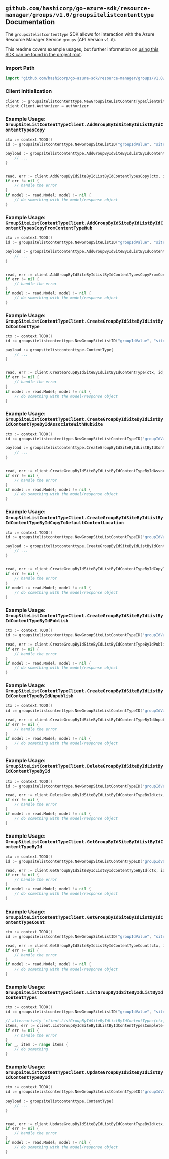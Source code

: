 
## `github.com/hashicorp/go-azure-sdk/resource-manager/groups/v1.0/groupsitelistcontenttype` Documentation

The `groupsitelistcontenttype` SDK allows for interaction with the Azure Resource Manager Service `groups` (API Version `v1.0`).

This readme covers example usages, but further information on [using this SDK can be found in the project root](https://github.com/hashicorp/go-azure-sdk/tree/main/docs).

### Import Path

```go
import "github.com/hashicorp/go-azure-sdk/resource-manager/groups/v1.0/groupsitelistcontenttype"
```


### Client Initialization

```go
client := groupsitelistcontenttype.NewGroupSiteListContentTypeClientWithBaseURI("https://management.azure.com")
client.Client.Authorizer = authorizer
```


### Example Usage: `GroupSiteListContentTypeClient.AddGroupByIdSiteByIdListByIdContentTypesCopy`

```go
ctx := context.TODO()
id := groupsitelistcontenttype.NewGroupSiteListID("groupIdValue", "siteIdValue", "listIdValue")

payload := groupsitelistcontenttype.AddGroupByIdSiteByIdListByIdContentTypesCopyRequest{
	// ...
}


read, err := client.AddGroupByIdSiteByIdListByIdContentTypesCopy(ctx, id, payload)
if err != nil {
	// handle the error
}
if model := read.Model; model != nil {
	// do something with the model/response object
}
```


### Example Usage: `GroupSiteListContentTypeClient.AddGroupByIdSiteByIdListByIdContentTypesCopyFromContentTypeHub`

```go
ctx := context.TODO()
id := groupsitelistcontenttype.NewGroupSiteListID("groupIdValue", "siteIdValue", "listIdValue")

payload := groupsitelistcontenttype.AddGroupByIdSiteByIdListByIdContentTypesCopyFromContentTypeHubRequest{
	// ...
}


read, err := client.AddGroupByIdSiteByIdListByIdContentTypesCopyFromContentTypeHub(ctx, id, payload)
if err != nil {
	// handle the error
}
if model := read.Model; model != nil {
	// do something with the model/response object
}
```


### Example Usage: `GroupSiteListContentTypeClient.CreateGroupByIdSiteByIdListByIdContentType`

```go
ctx := context.TODO()
id := groupsitelistcontenttype.NewGroupSiteListID("groupIdValue", "siteIdValue", "listIdValue")

payload := groupsitelistcontenttype.ContentType{
	// ...
}


read, err := client.CreateGroupByIdSiteByIdListByIdContentType(ctx, id, payload)
if err != nil {
	// handle the error
}
if model := read.Model; model != nil {
	// do something with the model/response object
}
```


### Example Usage: `GroupSiteListContentTypeClient.CreateGroupByIdSiteByIdListByIdContentTypeByIdAssociateWithHubSite`

```go
ctx := context.TODO()
id := groupsitelistcontenttype.NewGroupSiteListContentTypeID("groupIdValue", "siteIdValue", "listIdValue", "contentTypeIdValue")

payload := groupsitelistcontenttype.CreateGroupByIdSiteByIdListByIdContentTypeByIdAssociateWithHubSiteRequest{
	// ...
}


read, err := client.CreateGroupByIdSiteByIdListByIdContentTypeByIdAssociateWithHubSite(ctx, id, payload)
if err != nil {
	// handle the error
}
if model := read.Model; model != nil {
	// do something with the model/response object
}
```


### Example Usage: `GroupSiteListContentTypeClient.CreateGroupByIdSiteByIdListByIdContentTypeByIdCopyToDefaultContentLocation`

```go
ctx := context.TODO()
id := groupsitelistcontenttype.NewGroupSiteListContentTypeID("groupIdValue", "siteIdValue", "listIdValue", "contentTypeIdValue")

payload := groupsitelistcontenttype.CreateGroupByIdSiteByIdListByIdContentTypeByIdCopyToDefaultContentLocationRequest{
	// ...
}


read, err := client.CreateGroupByIdSiteByIdListByIdContentTypeByIdCopyToDefaultContentLocation(ctx, id, payload)
if err != nil {
	// handle the error
}
if model := read.Model; model != nil {
	// do something with the model/response object
}
```


### Example Usage: `GroupSiteListContentTypeClient.CreateGroupByIdSiteByIdListByIdContentTypeByIdPublish`

```go
ctx := context.TODO()
id := groupsitelistcontenttype.NewGroupSiteListContentTypeID("groupIdValue", "siteIdValue", "listIdValue", "contentTypeIdValue")

read, err := client.CreateGroupByIdSiteByIdListByIdContentTypeByIdPublish(ctx, id)
if err != nil {
	// handle the error
}
if model := read.Model; model != nil {
	// do something with the model/response object
}
```


### Example Usage: `GroupSiteListContentTypeClient.CreateGroupByIdSiteByIdListByIdContentTypeByIdUnpublish`

```go
ctx := context.TODO()
id := groupsitelistcontenttype.NewGroupSiteListContentTypeID("groupIdValue", "siteIdValue", "listIdValue", "contentTypeIdValue")

read, err := client.CreateGroupByIdSiteByIdListByIdContentTypeByIdUnpublish(ctx, id)
if err != nil {
	// handle the error
}
if model := read.Model; model != nil {
	// do something with the model/response object
}
```


### Example Usage: `GroupSiteListContentTypeClient.DeleteGroupByIdSiteByIdListByIdContentTypeById`

```go
ctx := context.TODO()
id := groupsitelistcontenttype.NewGroupSiteListContentTypeID("groupIdValue", "siteIdValue", "listIdValue", "contentTypeIdValue")

read, err := client.DeleteGroupByIdSiteByIdListByIdContentTypeById(ctx, id)
if err != nil {
	// handle the error
}
if model := read.Model; model != nil {
	// do something with the model/response object
}
```


### Example Usage: `GroupSiteListContentTypeClient.GetGroupByIdSiteByIdListByIdContentTypeById`

```go
ctx := context.TODO()
id := groupsitelistcontenttype.NewGroupSiteListContentTypeID("groupIdValue", "siteIdValue", "listIdValue", "contentTypeIdValue")

read, err := client.GetGroupByIdSiteByIdListByIdContentTypeById(ctx, id)
if err != nil {
	// handle the error
}
if model := read.Model; model != nil {
	// do something with the model/response object
}
```


### Example Usage: `GroupSiteListContentTypeClient.GetGroupByIdSiteByIdListByIdContentTypeCount`

```go
ctx := context.TODO()
id := groupsitelistcontenttype.NewGroupSiteListID("groupIdValue", "siteIdValue", "listIdValue")

read, err := client.GetGroupByIdSiteByIdListByIdContentTypeCount(ctx, id)
if err != nil {
	// handle the error
}
if model := read.Model; model != nil {
	// do something with the model/response object
}
```


### Example Usage: `GroupSiteListContentTypeClient.ListGroupByIdSiteByIdListByIdContentTypes`

```go
ctx := context.TODO()
id := groupsitelistcontenttype.NewGroupSiteListID("groupIdValue", "siteIdValue", "listIdValue")

// alternatively `client.ListGroupByIdSiteByIdListByIdContentTypes(ctx, id)` can be used to do batched pagination
items, err := client.ListGroupByIdSiteByIdListByIdContentTypesComplete(ctx, id)
if err != nil {
	// handle the error
}
for _, item := range items {
	// do something
}
```


### Example Usage: `GroupSiteListContentTypeClient.UpdateGroupByIdSiteByIdListByIdContentTypeById`

```go
ctx := context.TODO()
id := groupsitelistcontenttype.NewGroupSiteListContentTypeID("groupIdValue", "siteIdValue", "listIdValue", "contentTypeIdValue")

payload := groupsitelistcontenttype.ContentType{
	// ...
}


read, err := client.UpdateGroupByIdSiteByIdListByIdContentTypeById(ctx, id, payload)
if err != nil {
	// handle the error
}
if model := read.Model; model != nil {
	// do something with the model/response object
}
```
